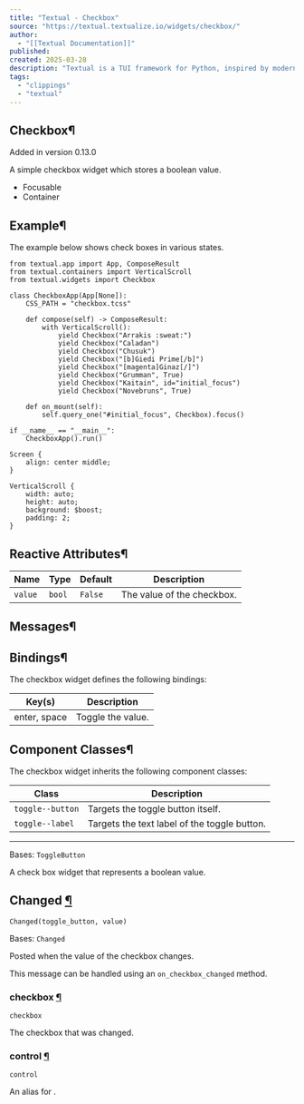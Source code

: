 ```yaml
---
title: "Textual - Checkbox"
source: "https://textual.textualize.io/widgets/checkbox/"
author:
  - "[[Textual Documentation]]"
published:
created: 2025-03-28
description: "Textual is a TUI framework for Python, inspired by modern web development."
tags:
  - "clippings"
  - "textual"
---
```

## Checkbox¶

Added in version 0.13.0

A simple checkbox widget which stores a boolean value.

- Focusable
- Container

## Example¶

The example below shows check boxes in various states.

<!-- SVG content removed by SVG Remover -->

```
from textual.app import App, ComposeResult
from textual.containers import VerticalScroll
from textual.widgets import Checkbox

class CheckboxApp(App[None]):
    CSS_PATH = "checkbox.tcss"

    def compose(self) -> ComposeResult:
        with VerticalScroll():
            yield Checkbox("Arrakis :sweat:")
            yield Checkbox("Caladan")
            yield Checkbox("Chusuk")
            yield Checkbox("[b]Giedi Prime[/b]")
            yield Checkbox("[magenta]Ginaz[/]")
            yield Checkbox("Grumman", True)
            yield Checkbox("Kaitain", id="initial_focus")
            yield Checkbox("Novebruns", True)

    def on_mount(self):
        self.query_one("#initial_focus", Checkbox).focus()

if __name__ == "__main__":
    CheckboxApp().run()
```

```
Screen {
    align: center middle;
}

VerticalScroll {
    width: auto;
    height: auto;
    background: $boost;
    padding: 2;
}
```

## Reactive Attributes¶

| Name | Type | Default | Description |
| --- | --- | --- | --- |
| `value` | `bool` | `False` | The value of the checkbox. |

## Messages¶

## Bindings¶

The checkbox widget defines the following bindings:

| Key(s) | Description |
| --- | --- |
| enter, space | Toggle the value. |

## Component Classes¶

The checkbox widget inherits the following component classes:

| Class | Description |
| --- | --- |
| `toggle--button` | Targets the toggle button itself. |
| `toggle--label` | Targets the text label of the toggle button. |

---

Bases: `ToggleButton`

A check box widget that represents a boolean value.

## Changed [¶](https://textual.textualize.io/widgets/checkbox/#textual.widgets.Checkbox.Changed "Permanent link")

```
Changed(toggle_button, value)
```

Bases: `Changed`

Posted when the value of the checkbox changes.

This message can be handled using an `on_checkbox_changed` method.

### checkbox [¶](https://textual.textualize.io/widgets/checkbox/#textual.widgets.Checkbox.Changed.checkbox "Permanent link")

```
checkbox
```

The checkbox that was changed.

### control [¶](https://textual.textualize.io/widgets/checkbox/#textual.widgets.Checkbox.Changed.control "Permanent link")

```
control
```

An alias for .